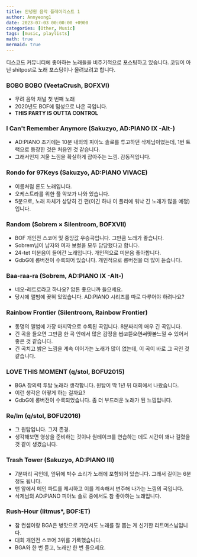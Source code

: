 ```yaml
---
title: 안녕원 음악 플레이리스트 1
author: Annyeong1
date: 2023-07-03 00:00:00 +0900
categories: [Other, Music]
tags: [music, playlists]
math: true
mermaid: true
---
```

디스코드 커뮤니티에 좋아하는 노래들을 비주기적으로 포스팅하고 있습니다. 코딩이 아닌 shitpost로 노래 포스팅이나 올려보려고 합니다.

### BOBO BOBO (VeetaCrush, BOFXVI)
- 무려 음악 채널 첫 번째 노래
- 2020년도 BOF에 밈성으로 나온 곡입니다.
- **THIS PARTY IS OUTTA CONTROL**

### I Can't Remember Anymore (Sakuzyo, AD:PIANO IX -Alt-)
- AD:PIANO 초기에는 10분 내외의 피아노 솔로를 투고하던 삭제님이였는데, 1번 트랙으로 등장한 것은 처음인 것 같습니다.
- 그래서인지 겨울 느낌을 확실하게 잡아주는 느낌. 감동적입니다.

### Rondo for 97Keys (Sakuzyo, AD:PIANO VIVACE)
- 이름처럼 론도 노래입니다.
- 오케스트라를 위한 풀 악보가 나와 있습니다.
- 5분으로, 노래 자체가 상당히 긴 편(이긴 하나 이 플리에 워낙 긴 노래가 많을 예정)입니다.

### Random (Sobrem × Silentroom, BOFXVII)
- BOF 개인전 스코어 및 중앙값 우승곡입니다. 그만큼 노래가 좋습니다.
- Sobrem님이 남자와 여자 보컬을 모두 담당했다고 합니다.
- 24-tet 미분음이 들어간 노래입니다. 개인적으로 미분음 좋아합니다.
- GdbG에 롱버전이 수록되어 있습니다. 개인적으로 롱버전을 더 많이 듣습니다.

### Baa-raa-ra (Sobrem, AD:PIANO IX -Alt-)
- 네오-레트로라고 하나요? 암튼 좋으니까 들으세요.
- 당시에 앨범에 꽂혀 있었습니다. AD:PIANO 시리즈를 따로 다루어야 하려나요?

### Rainbow Frontier (Silentroom, Rainbow Frontier)
- 동명의 앨범에 가장 마지막으로 수록된 곡입니다. 8분짜리의 매우 긴 곡입니다.
- 긴 곡을 들으면 그만큼 한 곡 안에서 많은 감정을 ~~씹고뜯으면서맛볼~~느낄 수 있어서 좋은 것 같습니다.
- 긴 곡치고 밝은 느낌을 계속 이어가는 노래가 많이 없는데, 이 곡이 바로 그 곡인 것 같습니다.

### LOVE THIS MOMENT (q/stol, BOFU2015)
- BGA 창의력 투탑 노래라 생각합니다. 원탑이 딱 1년 뒤 대회에서 나왔습니다.
- 이런 생각은 어떻게 하는 걸까요?
- GdbG에 롱버전이 수록되었습니다. 좀 더 부드러운 노래가 된 느낌입니다.

### Re/Im (q/stol, BOFU2016)
- 그 원탑입니다. 그저 존경.
- 생각해보면 영상을 준비하는 것이나 원테이크를 연습하는 데도 시간이 꽤나 걸렸을 것 같이 생겼습니다.

### Trash Tower (Sakuzyo, AD:PIANO III)
- 7분짜리 곡인데, 앞뒤에 박수 소리가 노래에 포함되어 있습니다. 그래서 길이는 6분 정도 됩니다.
- 맨 앞에서 메인 파트를 제시하고 이를 계속해서 변주해 나가는 느낌의 곡입니다.
- 삭제님의 AD:PIANO 피아노 솔로 중에서도 참 좋아하는 노래입니다.

### Rush-Hour (litmus*, BOF:ET)
- 참 컨셉이랑 BGA은 병맛으로 가면서도 노래를 잘 뽑는 게 신기한 리트머스님입니다.
- 대회 개인전 스코어 3위를 기록했습니다.
- BGA와 한 번 듣고, 노래만 한 번 들으세요.
